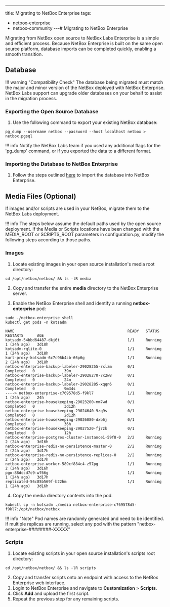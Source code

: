 ---
title: Migrating to NetBox Enterprise
tags:
  - netbox-enterprise
  - netbox-community
---# Migrating to NetBox Enterprise

Migrating from NetBox open source to NetBox Labs Enterprise is a simple and efficient process. Because NetBox Enterprise is built on the same open source platform, database imports can be completed quickly, enabling a smooth transition.

## Database 
!!! warning "Compatibility Check"
    The database being migrated must match the major and minor version of the NetBox deployed with NetBox Enterprise. NetBox Labs support can upgrade older databases on your behalf to assist in the migration process.

### Exporting the Open Source Database 
1. Use the following command to export your existing NetBox database:
```shell
pg_dump --username netbox --password --host localhost netbox > netbox.pgsql 
```
!!! info
    Notify the NetBox Labs team if you used any additional flags for the 'pg_dump' command, or if you exported the data to a different format.

### Importing the Database to NetBox Enterprise
1. Follow the steps outlined [here](./nbe-backups.md#restoring-your-backups) to import the database into NetBox Enterprise.


## Media Files (Optional)
If images and/or scripts are used in your NetBox, migrate them to the NetBox Labs deployment.

!!! info
    The steps below assume the default paths used by the open source deployment. If the Media or Scripts locations have been changed with the MEDIA_ROOT or SCRIPTS_ROOT parameters in configuration.py, modify the following steps according to those paths.

### Images
1. Locate existing images in your open source installation's media root directory:
```console
cd /opt/netbox/netbox/ && ls -lR media
```
2. Copy and transfer the entire __media__ directory to the NetBox Enterprise server.

3. Enable the NetBox Enterprise shell and identify a running __netbox-enterprise__ pod:
```console
sudo ./netbox-enterprise shell
kubectl get pods -n kotsadm
```
```console
NAME                                                  READY   STATUS      RESTARTS      AGE
kotsadm-54bbd64487-dkj6t                              1/1     Running     1 (24h ago)   3d18h
kotsadm-rqlite-0                                      1/1     Running     1 (24h ago)   3d18h
kurl-proxy-kotsadm-6c7c96b4cb-66p6g                   1/1     Running     2 (24h ago)   3d18h
netbox-enterprise-backup-labeler-29028255-rxlzm       0/1     Completed   0             39m
netbox-enterprise-backup-labeler-29028270-7x2w8       0/1     Completed   0             24m
netbox-enterprise-backup-labeler-29028285-xqqn6       0/1     Completed   0             9m34s
----> netbox-enterprise-c769578d5-f9kl7               1/1     Running     1 (24h ago)   24h
netbox-enterprise-housekeeping-29023200-mm7wd         0/1     Completed   0             3d12h
netbox-enterprise-housekeeping-29024640-9zq9s         0/1     Completed   0             2d12h
netbox-enterprise-housekeeping-29026080-dxb6j         0/1     Completed   0             36h
netbox-enterprise-housekeeping-29027520-fj7zk         0/1     Completed   0             12h
netbox-enterprise-postgres-cluster-instance1-59f8-0   2/2     Running     2 (24h ago)   3d16h
netbox-enterprise-redis-no-persistence-master-0       2/2     Running     2 (24h ago)   3d17h
netbox-enterprise-redis-no-persistence-replicas-0     2/2     Running     2 (24h ago)   3d17h
netbox-enterprise-worker-589cf884c4-z57pg             1/1     Running     2 (24h ago)   3d16h
pgo-88dccd7c9-w766g                                   1/1     Running     1 (24h ago)   3d17h
replicated-56c85b569f-b22hm                           1/1     Running     1 (24h ago)   3d16h
```
4. Copy the media directory contents into the pod.
```shell
kubectl cp -n kotsadm ./media netbox-enterprise-c769578d5-f9kl7:/opt/netbox/netbox
```
!!! info "Note"
    Pod names are randomly generated and need to be identified. If multiple replicas are running, select any pod with the pattern "netbox-enterprise-########-XXXXX"

### Scripts

1. Locate existing scripts in your open source installation's scripts root directory:
```console
cd /opt/netbox/netbox/ && ls -lR scripts
```
2. Copy and transfer scripts onto an endpoint with access to the NetBox Enterprise web interface.
3. Login to NetBox Enterprise and navigate to __Customization__ > __Scripts__.
4. Click __Add__ and upload the first script.
5. Repeat the previous step for any remaining scripts.
